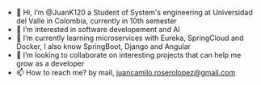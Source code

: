 - 👋 Hi, I’m @JuanK120 a Student of System's engineering at Universidad del Valle in Colombia, currently in 10th semester
- 👀 I’m interested in software developement and AI
- 🌱 I’m currently learning microservices with Eureka, SpringCloud and Docker, I also know SpringBoot, Django and Angular
- 💞️ I’m looking to collaborate on interesting projects that can help me grow as a developer
- 📫 How to reach me? by mail, juancamilo.roserolopez@gmail.com

<!---
JuanK120/JuanK120 is a ✨ special ✨ repository because its `README.md` (this file) appears on your GitHub profile.
You can click the Preview link to take a look at your changes.
--->
